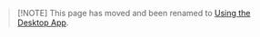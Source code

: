 <!-- markdownlint-disable MD041 -->

> [!NOTE] This page has moved and been renamed to
> [Using the Desktop App](/tutorials/desktop-app?id=add-a-workspace).
